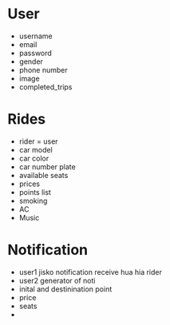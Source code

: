 # User
- username
- email
- password
- gender
- phone number
- image
- completed_trips

# Rides
- rider = user
- car model
- car color
- car number plate
- available seats
- prices
- points list
- smoking
- AC
- Music

# Notification
- user1 jisko notification receive hua hia rider
- user2 generator of noti
- inital and destinination point
- price
- seats
- 